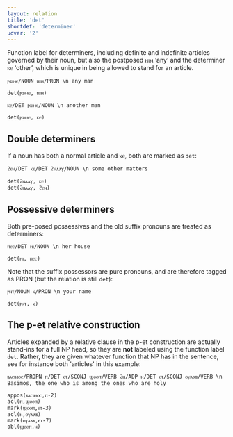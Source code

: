 ```yaml
---
layout: relation
title: 'det'
shortdef: 'determiner'
udver: '2'
---
```


Function label for determiners, including definite and indefinite articles governed by their noun, but also the postposed ⲛⲓⲙ ‘any’ and the determiner ⲕⲉ ‘other’, which is unique in being allowed to stand for an article. 


~~~ sdparse
ⲣⲱⲙⲉ/NOUN ⲛⲓⲙ/PRON \n any man

det(ⲣⲱⲙⲉ, ⲛⲓⲙ)
~~~

~~~ sdparse
ⲕⲉ/DET ⲣⲱⲙⲉ/NOUN \n another man

det(ⲣⲱⲙⲉ, ⲕⲉ)
~~~

## Double determiners

If a noun has both a normal article and ⲕⲉ, both are marked as `det`:

~~~ sdparse
ϩⲉⲛ/DET ⲕⲉ/DET ϩⲛⲁⲁⲩ/NOUN \n some other matters

det(ϩⲛⲁⲁⲩ, ⲕⲉ)
det(ϩⲛⲁⲁⲩ, ϩⲉⲛ)
~~~

## Possessive determiners

Both pre-posed possessives and the old suffix pronouns are treated as determiners:

~~~ sdparse
ⲡⲉⲥ/DET ⲏⲓ/NOUN \n her house

det(ⲏⲓ, ⲡⲉⲥ)
~~~

Note that the suffix possessors are pure pronouns, and are therefore tagged as PRON (but the relation is still `det`):

~~~ sdparse
ⲣⲛⲧ/NOUN ⲕ/PRON \n your name

det(ⲣⲛⲧ, ⲕ)
~~~

## The p-et relative construction

Articles expanded by a relative clause in the p-et construction are actually stand-ins for a full NP head, so they are **not** labeled using the function label `det`. Rather, they are given whatever function that NP has in the sentence, see for instance both 'articles' in this example:

~~~ sdparse
ⲃⲁⲥⲓⲙⲟⲥ/PROPN ⲡ/DET ⲉⲧ/SCONJ ϣⲟⲟⲡ/VERB ϩⲛ/ADP ⲛ/DET ⲉⲧ/SCONJ ⲟⲩⲁⲁⲃ/VERB \n Basimos, the one who is among the ones who are holy

appos(ⲃⲁⲥⲓⲙⲟⲥ,ⲡ-2)
acl(ⲡ,ϣⲟⲟⲡ)
mark(ϣⲟⲟⲡ,ⲉⲧ-3)
acl(ⲛ,ⲟⲩⲁⲁⲃ)
mark(ⲟⲩⲁⲁⲃ,ⲉⲧ-7)
obl(ϣⲟⲟⲡ,ⲛ)
~~~
<!-- Interlanguage links updated Út zář 29 20:43:16 CEST 2020 -->
